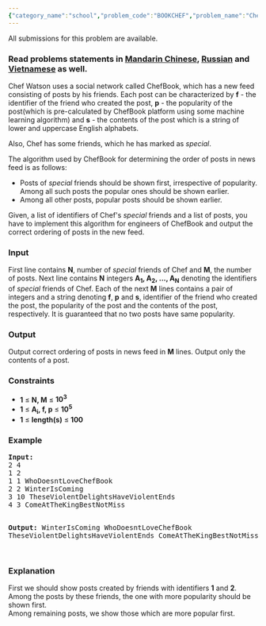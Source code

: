 ```yaml
---
{"category_name":"school","problem_code":"BOOKCHEF","problem_name":"ChefWatson uses Social Network","languages_supported":{"0":"ADA","1":"ASM","2":"BASH","3":"BF","4":"C","5":"C99 strict","6":"CAML","7":"CLOJ","8":"CLPS","9":"CPP 4.3.2","10":"CPP 4.9.2","11":"CPP14","12":"CS2","13":"D","14":"ERL","15":"FORT","16":"FS","17":"GO","18":"HASK","19":"ICK","20":"ICON","21":"JAVA","22":"JS","23":"LISP clisp","24":"LISP sbcl","25":"LUA","26":"NEM","27":"NICE","28":"NODEJS","29":"PAS fpc","30":"PAS gpc","31":"PERL","32":"PERL6","33":"PHP","34":"PIKE","35":"PRLG","36":"PYPY","37":"PYTH","38":"PYTH 3.4","39":"RUBY","40":"SCALA","41":"SCM chicken","42":"SCM guile","43":"SCM qobi","44":"ST","45":"TCL","46":"TEXT","47":"WSPC"},"max_timelimit":1,"source_sizelimit":50000,"problem_author":"darkshadows","problem_tester":null,"date_added":"4-10-2016","tags":{"0":"cakewalk","1":"cook75","2":"darkshadows","3":"sorting"},"time":{"view_start_date":1477247400,"submit_start_date":1477247400,"visible_start_date":1477247400,"end_date":1735669800},"layout":"problem"}
---
```

<span class="solution-visible-txt">All submissions for this problem are available.</span><h3> Read problems statements in <a target="_blank" href="http://www.codechef.com/download/translated/COOK75/mandarin/BOOKCHEF.pdf">Mandarin Chinese</a>, <a target="_blank" href="http://www.codechef.com/download/translated/COOK75/russian/BOOKCHEF.pdf">Russian</a> and <a target="_blank" href="http://www.codechef.com/download/translated/COOK75/vietnamese/BOOKCHEF.pdf">Vietnamese</a> as well.</h3>

<p>Chef Watson uses a social network called ChefBook, which has a new feed consisting of posts by his friends. Each post can be characterized by <b>f</b> - the identifier of the friend who created the post, <b>p</b> - the popularity of the post(which is pre-calculated by ChefBook platform using some machine learning algorithm) and <b>s</b> - the contents of the post which is a string of lower and uppercase English alphabets.</p>
<p>Also, Chef has some friends, which he has marked as <i>special</i>.</p>

<p>The algorithm used by ChefBook for determining the order of posts in news feed is as follows:
<ul>
<li>Posts of <i>special</i> friends should be shown first, irrespective of popularity. Among all such posts the popular ones should be shown earlier.</li>
<li>Among all other posts, popular posts should be shown earlier.</li>
</ul>
</p>

<p>Given, a list of identifiers of Chef's <i>special</i> friends and a list of posts, you have to implement this algorithm for engineers of ChefBook and output the correct ordering of posts in the new feed. </p>

<h3>Input</h3>
<p>First line contains <b>N</b>, number of <i>special</i> friends of Chef and <b>M</b>, the number of posts. Next line contains <b>N</b> integers <b>A<sub>1</sub>, A<sub>2</sub>, ..., A<sub>N</sub></b> denoting the identifiers of <i>special</i> friends of Chef. Each of the next <b>M</b> lines contains a pair of integers and a string denoting <b>f</b>, <b>p</b> and <b>s</b>, identifier of the friend who created the post, the popularity of the post and the contents of the post, respectively. It is guaranteed that no two posts have same popularity.</p>

<h3>Output</h3>
<p>Output correct ordering of posts in news feed in <b>M</b> lines. Output only the contents of a post.
</p>
<h3>Constraints</h3>
<ul>
  <li><b>1</b> ≤ <b>N, M</b> ≤ <b>10<sup>3</sup></b></li>
  <li><b>1</b> ≤ <b>A<sub>i</sub>, f, p</b> ≤  <b>10<sup>5</sup></b></li>
  <li><b>1</b> ≤ <b>length(s)</b> ≤  <b>100</b></li>
</ul>
<h3>Example</h3>
<pre><b>Input:</b>
2 4
1 2
1 1 WhoDoesntLoveChefBook
2 2 WinterIsComing
3 10 TheseViolentDelightsHaveViolentEnds
4 3 ComeAtTheKingBestNotMiss

<b>Output:</b>
WinterIsComing
WhoDoesntLoveChefBook
TheseViolentDelightsHaveViolentEnds
ComeAtTheKingBestNotMiss

</pre>
<h3>Explanation</h3>
<p>
First we should show posts created by friends with identifiers <b>1</b> and <b>2</b>. Among the posts by these friends, the one with more popularity should be shown first.<br/>
Among remaining posts, we show those which are more popular first.
</p>